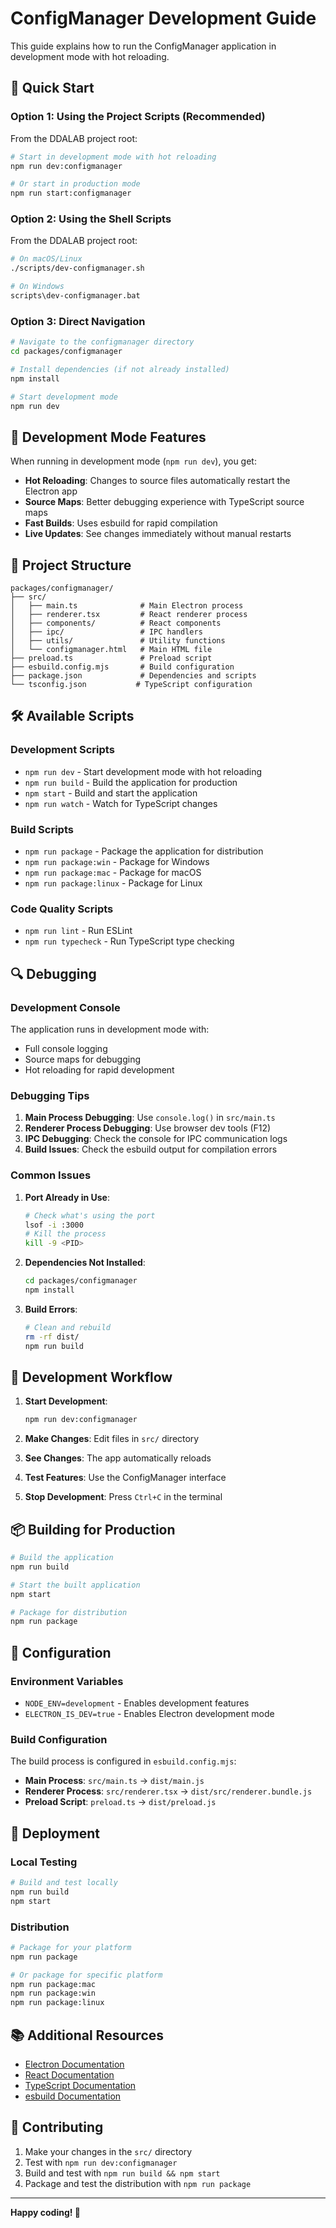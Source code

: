 # ConfigManager Development Guide

This guide explains how to run the ConfigManager application in development mode with hot reloading.

## 🚀 Quick Start

### Option 1: Using the Project Scripts (Recommended)

From the DDALAB project root:

```bash
# Start in development mode with hot reloading
npm run dev:configmanager

# Or start in production mode
npm run start:configmanager
```

### Option 2: Using the Shell Scripts

From the DDALAB project root:

```bash
# On macOS/Linux
./scripts/dev-configmanager.sh

# On Windows
scripts\dev-configmanager.bat
```

### Option 3: Direct Navigation

```bash
# Navigate to the configmanager directory
cd packages/configmanager

# Install dependencies (if not already installed)
npm install

# Start development mode
npm run dev
```

## 🔧 Development Mode Features

When running in development mode (`npm run dev`), you get:

- **Hot Reloading**: Changes to source files automatically restart the Electron app
- **Source Maps**: Better debugging experience with TypeScript source maps
- **Fast Builds**: Uses esbuild for rapid compilation
- **Live Updates**: See changes immediately without manual restarts

## 📁 Project Structure

```
packages/configmanager/
├── src/
│   ├── main.ts              # Main Electron process
│   ├── renderer.tsx         # React renderer process
│   ├── components/          # React components
│   ├── ipc/                 # IPC handlers
│   ├── utils/               # Utility functions
│   └── configmanager.html   # Main HTML file
├── preload.ts               # Preload script
├── esbuild.config.mjs       # Build configuration
├── package.json             # Dependencies and scripts
└── tsconfig.json           # TypeScript configuration
```

## 🛠️ Available Scripts

### Development Scripts

- `npm run dev` - Start development mode with hot reloading
- `npm run build` - Build the application for production
- `npm start` - Build and start the application
- `npm run watch` - Watch for TypeScript changes

### Build Scripts

- `npm run package` - Package the application for distribution
- `npm run package:win` - Package for Windows
- `npm run package:mac` - Package for macOS
- `npm run package:linux` - Package for Linux

### Code Quality Scripts

- `npm run lint` - Run ESLint
- `npm run typecheck` - Run TypeScript type checking

## 🔍 Debugging

### Development Console

The application runs in development mode with:
- Full console logging
- Source maps for debugging
- Hot reloading for rapid development

### Debugging Tips

1. **Main Process Debugging**: Use `console.log()` in `src/main.ts`
2. **Renderer Process Debugging**: Use browser dev tools (F12)
3. **IPC Debugging**: Check the console for IPC communication logs
4. **Build Issues**: Check the esbuild output for compilation errors

### Common Issues

1. **Port Already in Use**:
   ```bash
   # Check what's using the port
   lsof -i :3000
   # Kill the process
   kill -9 <PID>
   ```

2. **Dependencies Not Installed**:
   ```bash
   cd packages/configmanager
   npm install
   ```

3. **Build Errors**:
   ```bash
   # Clean and rebuild
   rm -rf dist/
   npm run build
   ```

## 🎯 Development Workflow

1. **Start Development**:
   ```bash
   npm run dev:configmanager
   ```

2. **Make Changes**: Edit files in `src/` directory

3. **See Changes**: The app automatically reloads

4. **Test Features**: Use the ConfigManager interface

5. **Stop Development**: Press `Ctrl+C` in the terminal

## 📦 Building for Production

```bash
# Build the application
npm run build

# Start the built application
npm start

# Package for distribution
npm run package
```

## 🔧 Configuration

### Environment Variables

- `NODE_ENV=development` - Enables development features
- `ELECTRON_IS_DEV=true` - Enables Electron development mode

### Build Configuration

The build process is configured in `esbuild.config.mjs`:

- **Main Process**: `src/main.ts` → `dist/main.js`
- **Renderer Process**: `src/renderer.tsx` → `dist/src/renderer.bundle.js`
- **Preload Script**: `preload.ts` → `dist/preload.js`

## 🚀 Deployment

### Local Testing

```bash
# Build and test locally
npm run build
npm start
```

### Distribution

```bash
# Package for your platform
npm run package

# Or package for specific platform
npm run package:mac
npm run package:win
npm run package:linux
```

## 📚 Additional Resources

- [Electron Documentation](https://www.electronjs.org/docs)
- [React Documentation](https://reactjs.org/docs)
- [TypeScript Documentation](https://www.typescriptlang.org/docs)
- [esbuild Documentation](https://esbuild.github.io/)

## 🤝 Contributing

1. Make your changes in the `src/` directory
2. Test with `npm run dev:configmanager`
3. Build and test with `npm run build && npm start`
4. Package and test the distribution with `npm run package`

---

**Happy coding! 🎉**
